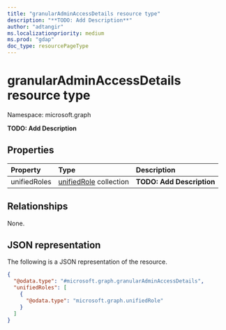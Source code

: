 ```yaml
---
title: "granularAdminAccessDetails resource type"
description: "**TODO: Add Description**"
author: "adtangir"
ms.localizationpriority: medium
ms.prod: "gdap"
doc_type: resourcePageType
---
```


# granularAdminAccessDetails resource type

Namespace: microsoft.graph



**TODO: Add Description**

## Properties
|Property|Type|Description|
|:---|:---|:---|
|unifiedRoles|[unifiedRole](../resources/unifiedrole.md) collection|**TODO: Add Description**|

## Relationships
None.

## JSON representation
The following is a JSON representation of the resource.
<!-- {
  "blockType": "resource",
  "@odata.type": "microsoft.graph.granularAdminAccessDetails"
}
-->
``` json
{
  "@odata.type": "#microsoft.graph.granularAdminAccessDetails",
  "unifiedRoles": [
    {
      "@odata.type": "microsoft.graph.unifiedRole"
    }
  ]
}
```

